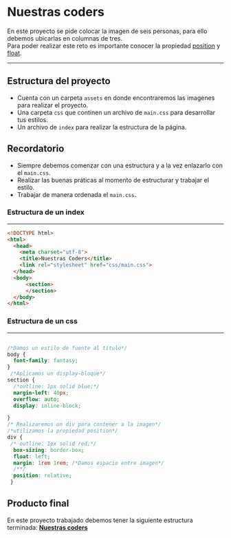 # **Nuestras coders**
En este proyecto se pide colocar la imagen de seis personas, para ello debemos ubicarlas en columnas de tres.    
Para poder realizar este reto es importante conocer la propiedad [position](http://es.learnlayout.com/position.html)  y [float](http://es.learnlayout.com/float.html).
***
## Estructura del proyecto

+ Cuenta con un carpeta `assets` en donde encontraremos las imagenes para realizar el proyecto.
+ Una carpeta `css` que continen un archivo de `main.css` para desarrollar tus estilos.
+ Un archivo de `index` para realizar la estructura de la página.

## Recordatorio
+ Siempre debemos comenzar con una estructura y a la vez enlazarlo con  el `main.css`.
+ Realizar las buenas práticas al momento de estructurar y trabajar el estilo.
+ Trabajar de manera ordenada el `main.css`.

### Estructura de un index
***
```` html
<!DOCTYPE html>
<html>
  <head>
    <meta charset="utf-8">
    <title>Nuestras Coders</title>
    <link rel="stylesheet" href="css/main.css">
  </head>
  <body>
      <section>
      </section>
  </body>
</html>
````
### Estructura de un css
***
```` css

/*Damos un estilo de fuente al título*/
body {
  font-family: fantasy;
}
 /*Aplicamos un display-bloque*/
section {
  /*outline: 1px solid blue;*/
  margin-left: 40px;
  overflow: auto;
  display: inline-block;

}
/* Realizaremos un div para contener a la imagen*/
/*utilizamos la propiedad position*/
div {
 /* outline: 1px solid red;*/
  box-sizing: border-box;
  float: left;
  margin: 1rem 1rem; /*Damos espacio entre imagen*/
  /**/
  position: relative;
 }

````
## Producto final
En este proyecto trabajado debemos tener la siguiente estructura terminada:
[**Nuestras coders**](https://lauraisa.github.io/Nuestras-coders/)